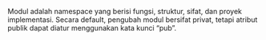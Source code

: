 Modul adalah namespace yang berisi fungsi, struktur, sifat, dan proyek implementasi. Secara default, pengubah modul bersifat privat, tetapi atribut publik dapat diatur menggunakan kata kunci “pub”.